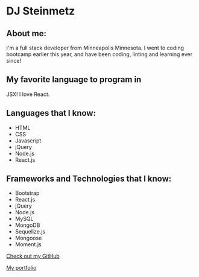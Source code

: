 # DJ Steinmetz

## About me:
I'm a full stack developer from Minneapolis Minnesota.  I went to coding bootcamp earlier this year, and have been coding, linting and learning ever since!

## My favorite language to program in
JSX!  I love React.

## Languages that I know:

- HTML
- CSS
- Javascript
- jQuery
- Node.js
- React.js

## Frameworks and Technologies that I know:

- Bootstrap
- React.js
- jQuery
- Node.js
- MySQL
- MongoDB
- Sequelize.js
- Mongoose
- Moment.js

[Check out my GitHub](https://github.com/djsteinmetz)

[My portfolio](https://djsteinmetz.github.io)
